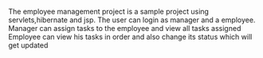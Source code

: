 The employee management project is a sample project using servlets,hibernate and jsp.
The user can login as manager and a employee.
Manager can assign tasks to the employee and view all tasks assigned
Employee can view his tasks in order and also change its status which will get updated
